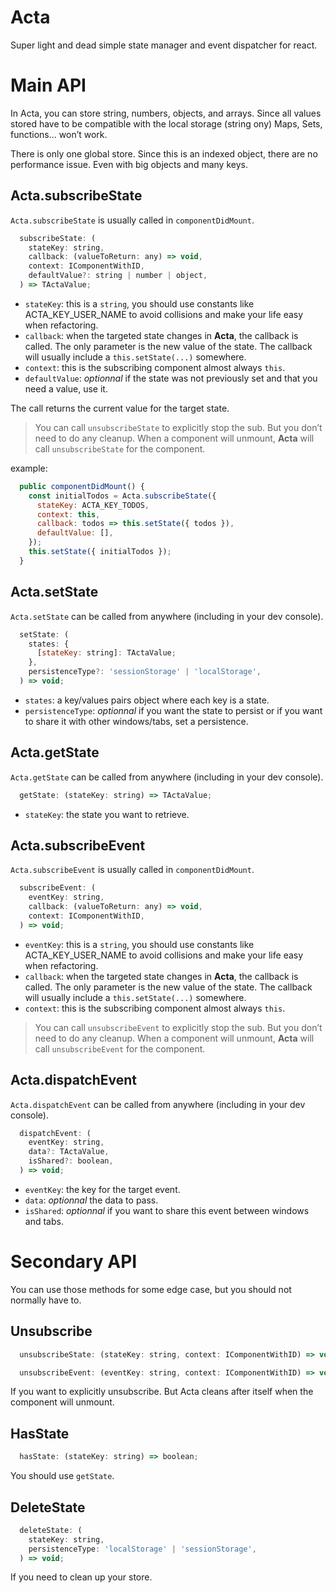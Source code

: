 # Acta

Super light and dead simple state manager and event dispatcher for react.

# Main API

In Acta, you can store string, numbers, objects, and arrays. Since all values stored have to be compatible with the local storage (string ony) Maps, Sets, functions... won’t work.

There is only one global store. Since this is an indexed object, there are no performance issue. Even with big objects and many keys.

## Acta.subscribeState

`Acta.subscribeState` is usually called in `componentDidMount`.

```JavaScript
  subscribeState: (
    stateKey: string,
    callback: (valueToReturn: any) => void,
    context: IComponentWithID,
    defaultValue?: string | number | object,
  ) => TActaValue;
```

- `stateKey`: this is a `string`, you should use constants like ACTA_KEY_USER_NAME to avoid collisions and make your life easy when refactoring.
- `callback`: when the targeted state changes in **Acta**, the callback is called. The only parameter is the new value of the state. The callback will usually include a `this.setState(...)` somewhere.
- `context`: this is the subscribing component almost always `this`.
- `defaultValue`: _optionnal_ if the state was not previously set and that you need a value, use it.

The call returns the current value for the target state.

> You can call `unsubscribeState` to explicitly stop the sub. But you don’t need to do any cleanup. When a component will unmount, **Acta** will call `unsubscribeState` for the component.

example:

```JavaScript
  public componentDidMount() {
    const initialTodos = Acta.subscribeState({
      stateKey: ACTA_KEY_TODOS,
      context: this,
      callback: todos => this.setState({ todos }),
      defaultValue: [],
    });
    this.setState({ initialTodos });
  }
```

## Acta.setState

`Acta.setState` can be called from anywhere (including in your dev console).

```JavaScript
  setState: (
    states: {
      [stateKey: string]: TActaValue;
    },
    persistenceType?: 'sessionStorage' | 'localStorage',
  ) => void;
```

- `states`: a key/values pairs object where each key is a state.
- `persistenceType`: _optionnal_ if you want the state to persist or if you want to share it with other windows/tabs, set a persistence.

## Acta.getState

`Acta.getState` can be called from anywhere (including in your dev console).

```JavaScript
  getState: (stateKey: string) => TActaValue;
```

- `stateKey`: the state you want to retrieve.

## Acta.subscribeEvent

`Acta.subscribeEvent` is usually called in `componentDidMount`.

```JavaScript
  subscribeEvent: (
    eventKey: string,
    callback: (valueToReturn: any) => void,
    context: IComponentWithID,
  ) => void;
```

- `eventKey`: this is a `string`, you should use constants like ACTA_KEY_USER_NAME to avoid collisions and make your life easy when refactoring.
- `callback`: when the targeted state changes in **Acta**, the callback is called. The only parameter is the new value of the state. The callback will usually include a `this.setState(...)` somewhere.
- `context`: this is the subscribing component almost always `this`.

> You can call `unsubscribeEvent` to explicitly stop the sub. But you don’t need to do any cleanup. When a component will unmount, **Acta** will call `unsubscribeEvent` for the component.

## Acta.dispatchEvent

`Acta.dispatchEvent` can be called from anywhere (including in your dev console).

```JavaScript
  dispatchEvent: (
    eventKey: string,
    data?: TActaValue,
    isShared?: boolean,
  ) => void;
```

- `eventKey`: the key for the target event.
- `data`: _optionnal_ the data to pass.
- `isShared`: _optionnal_ if you want to share this event between windows and tabs.

# Secondary API

You can use those methods for some edge case, but you should not normally have to.

## Unsubscribe

```JavaScript
  unsubscribeState: (stateKey: string, context: IComponentWithID) => void;

  unsubscribeEvent: (eventKey: string, context: IComponentWithID) => void;
```

If you want to explicitly unsubscribe. But Acta cleans after itself when the component will unmount.

## HasState

```JavaScript
  hasState: (stateKey: string) => boolean;
```

You should use `getState`.

## DeleteState

```JavaScript
  deleteState: (
    stateKey: string,
    persistenceType: 'localStorage' | 'sessionStorage',
  ) => void;
```

If you need to clean up your store.
